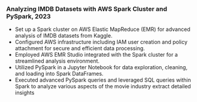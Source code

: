 ### Analyzing IMDB Datasets with AWS Spark Cluster and PySpark, 2023
- Set up a Spark cluster on AWS Elastic MapReduce (EMR) for advanced analysis of IMDB datasets from Kaggle.
- Configured AWS infrastructure including IAM user creation and policy attachment for secure and efficient data processing.
- Employed AWS EMR Studio integrated with the Spark cluster for a streamlined analysis environment.
- Utilized PySpark in a Jupyter Notebook for data exploration, cleaning, and loading into Spark DataFrames.
- Executed advanced PySpark queries and leveraged SQL queries within Spark to analyze various aspects of the movie industry
extract detailed insights
